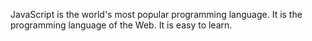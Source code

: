 JavaScript is the world's most popular programming language. It is the programming language of the Web. It is easy to learn.